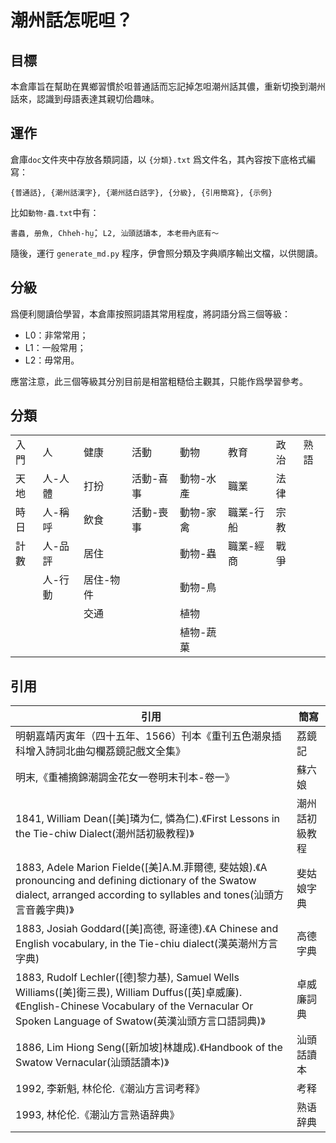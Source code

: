 # 潮州話怎呢呾？

## 目標

本倉庫旨在幫助在異鄉習慣於呾普通話而忘記掉怎呾潮州話其儂，重新切換到潮州話來，認識到母語表達其親切佮趣味。

## 運作

倉庫`doc`文件夾中存放各類詞語，以 `{分類}.txt` 爲文件名，其內容按下底格式編寫：

```
{普通話}, {潮州話漢字}, {潮州話白話字}, {分級}, {引用簡寫}, {示例}
```

比如`動物-蟲.txt`中有：

```
書蟲, 册魚, Chheh-hṳ̂, L2, 汕頭話讀本, 本老冊內底有～
```

隨後，運行 `generate_md.py` 程序，伊會照分類及字典順序輸出文檔，以供閱讀。

## 分級

爲便利閱讀佮學習，本倉庫按照詞語其常用程度，將詞語分爲三個等級：

* L0：非常常用；
* L1：一般常用；
* L2：毋常用。

應當注意，此三個等級其分別目前是相當粗糙佮主觀其，只能作爲學習參考。

## 分類

|      |         |           |           |           |           |      |      |
| ---- | ------- | --------- | --------- | --------- | --------- | ---- | ---- |
| 入門 | 人      | 健康      | 活動      | 動物      | 教育      | 政治 | 熟語 |
| 天地 | 人-人體 | 打扮      | 活動-喜事 | 動物-水產 | 職業      | 法律 |      |
| 時日 | 人-稱呼 | 飲食      | 活動-喪事 | 動物-家禽 | 職業-行船 | 宗教 |      |
| 計數 | 人-品評 | 居住      |           | 動物-蟲 | 職業-經商 | 戰爭 |      |
|  | 人-行動 | 居住-物件 | | 動物-鳥 |  |  | |
|      |  | 交通 |           | 植物 |           |      |      |
|      |       |       |           | 植物-蔬菓 |           |      |      |

## 引用

| 引用                                                         | 簡寫           |
| ------------------------------------------------------------ | -------------- |
| 明朝嘉靖丙寅年（四十五年、1566）刊本《重刊五色潮泉插科增入詩詞北曲勾欄荔鏡記戲文全集》 | 荔鏡記         |
| 明末,《重補摘錦潮調金花女一卷明末刊本-卷一》                 | 蘇六娘         |
| 1841, William Dean([美]璘为仁, 憐為仁).《First Lessons in the Tie-chiw Dialect(潮州話初級教程)》 | 潮州話初級教程 |
| 1883, Adele Marion Fielde([美]A.M.菲爾德, 斐姑娘).《A pronouncing and defining dictionary of the Swatow dialect, arranged according to syllables and tones(汕頭方言音義字典)》 | 斐姑娘字典     |
| 1883, Josiah Goddard([美]高德, 哥達德).《A Chinese and English vocabulary, in the Tie-chiu dialect(漢英潮州方言字典) | 高德字典       |
| 1883, Rudolf Lechler([德]黎力基), Samuel Wells Williams([美]衛三畏), William Duffus([英]卓威廉).《English-Chinese Vocabulary of the Vernacular Or Spoken Language of Swatow(英漢汕頭方言口語詞典)》 | 卓威廉詞典     |
| 1886, Lim Hiong Seng([新加坡]林雄成).《Handbook of the Swatow Vernacular(汕頭話讀本)》 | 汕頭話讀本     |
| 1992, 李新魁, 林伦伦.《潮汕方言词考释》                      | 考释           |
| 1993, 林伦伦.《潮汕方言熟语辞典》                            | 熟语辞典       |


